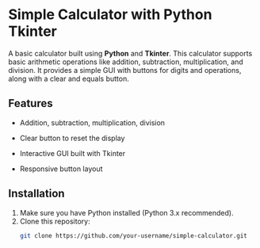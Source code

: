 # Simple Calculator with Python Tkinter

A basic calculator built using **Python** and **Tkinter**. This calculator supports basic arithmetic operations like addition, subtraction, multiplication, and division. It provides a simple GUI with buttons for digits and operations, along with a clear and equals button.

## Features
- Addition, subtraction, multiplication, division
- Clear button to reset the display
- Interactive GUI built with Tkinter
- Responsive button layout



  <!-- ضع صورة هنا لو عندك -->

## Installation
1. Make sure you have Python installed (Python 3.x recommended).
2. Clone this repository:
   ```bash
   git clone https://github.com/your-username/simple-calculator.git
